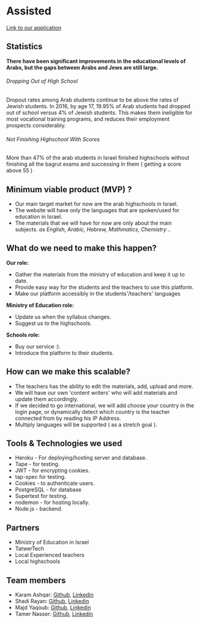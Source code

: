 # Assisted

[Link to our application](https://assistedapp.herokuapp.com/)


## Statistics


**There have been significant improvements in the educational levels of
Arabs, but the gaps between Arabs and Jews are still large.**

###### Dropping Out of High School

Dropout rates among Arab students continue to be above the rates of
Jewish students. In 2016, by age 17, 19.95% of Arab students had dropped
out of school versus 4% of Jewish students. This makes them ineligible
for most vocational training programs, and reduces their employment
prospects considerably. 

###### Not Finishing Highschool With Scores

More than 47% of the arab students in Israel finished highschools without finishing all the bagrut exams and successing in them ( getting a score above 55 )


## Minimum viable product (MVP) ?


* Our main target market for now are the arab highschools in Israel.
* The website will have only the languages that are spoken/used for education in Israel.
* The materials that we will have for now are only about the main subjects. *as English, Arabic, Hebrew, Mathmatics, Chemistry ..*


## What do we need to make this happen?


**Our role:** 

* Gather the materials from the ministry of education and keep it up to date.
* Provide easy way for the students and the teachers to use this platform. 
* Make our platform accessibly in the students'/teachers' languages

**Ministry of Education role:**

* Update us when the syllabus changes.
* Suggest us to the highschools.

**Schools role:**

* Buy our service :).
* Introduce the platform to their students.


## How can we make this scalable? 


* The teachers has the ability to edit the materials, add, upload and more.
* We will have our own 'content writers' who will add materials and update them accordingly.
* If we decided to go international, we will add choose your country in the login page, or dynamically detect which country is the teacher connected from by reading his IP Address. 
* Multiply languages will be supported ( as a stretch goal ).


## Tools & Technologies we used


* Heroku - For deploying/hosting server and database.
* Tape - for testing.
* JWT - for encrypting cookies.
* tap-spec for testing.
* Cookies - to authenticate users.
* PostgreSQL - for database
* Supertest for testing.
* nodemon - for hosting locally.
* Node.js - backend.


## Partners


* Ministry of Education in Israel
* TatwerTech
* Local Experienced teachers
* Local highschools


## Team members


* Karam Ashqar: [Github](https://github.com/karam1ashqar), [Linkedin](https://www.linkedin.com/in/karam1ashqar/)
* Shadi Rayan: [Github](https://github.com/shadiray), [Linkedin](https://www.linkedin.com/in/shadirayan/)
* Majd Yaqoub: [Github](https://github.com/majdya), [Linkedin](https://www.linkedin.com/in/majd-yaqub/)
* Tamer Nasser: [Github](https://github.com/tamerNasser), [Linkedin](https://www.linkedin.com/in/tamernasser/)
